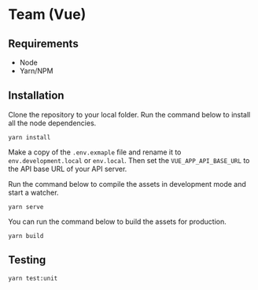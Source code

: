 # Team (Vue)

## Requirements

- Node
- Yarn/NPM

## Installation

Clone the repository to your local folder. Run the command below to install all the node dependencies.

```
yarn install
```

Make a copy of the `.env.exmaple` file and rename it to `env.development.local` or `env.local`. Then set the `VUE_APP_API_BASE_URL` to the API base URL of your API server.

Run the command below to compile the assets in development mode and start a watcher.

```
yarn serve
```

You can run the command below to build the assets for production.

```
yarn build
```

## Testing

```
yarn test:unit
```
